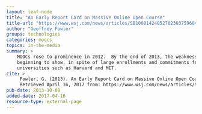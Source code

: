 ```yaml
---
layout: leaf-node
title: "An Early Report Card on Massive Online Open Course"
title-url: "https://www.wsj.com/news/articles/SB10001424052702303759604579093400834738972"
author: "Geoffrey Fowler"
groups: technologies
categories: moocs
topics: in-the-media
summary: >
    MOOCs rose to prominence in 2012.  By the end of 2013, the weaknesses of MOOCs were
    beginning to show, in spite of large enrollments and commitments from big name
    universities such as Harvard and MIT.
cite: >
     Fowler, G. (2013). An Early Report Card on Massive Online Open Courses. The Wall Street Journal. October 8, 2013.
     Retrieved April 16, 2017 from: https://www.wsj.com/news/articles/SB10001424052702303759604579093400834738972
pub-date: 2013-10-08
added-date: 2017-04-16
resource-type: external-page
---
```

